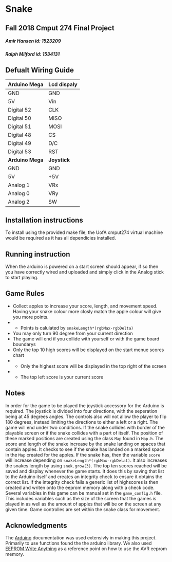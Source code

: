 # Snake
## Fall 2018 Cmput 274 Final Project
##### Amir Hansen id: 1523209 
##### Ralph Milford id: 1534131

## Defualt Wiring Guide
| __Arduino Mega__ | __Lcd dispaly__ |
| :--------------- | :-------------- |
| GND              | GND             |
| 5V               | Vin             |
| Digital 52       | CLK             |
| Digital 50       | MISO            |
| Digital 51       | MOSI            |
| Digital 48       | CS              |
| Digital 49       | D/C             |
| Digital 53       | RST             |
| __Arduino Mega__ | __Joystick__    |
| GND              | GND             |
| 5V               | +5V             |
| Analog 1         | VRx             |
| Analog 0         | VRy             |
| Analog 2         | SW              |

## Installation instructions

To install using the provided make file, the UofA cmput274 virtual machine would be required as it has all dependicies installed.

## Running instruction

When the arduino is powered on a start screen should appear, if so then you have correctly wired and uploaded and simply click in the Analog stick to start playing.

## Game Rules

* Collect apples to increase your score, length, and movement speed. Having your snake colour more closly match the apple colour will give you more points. 
* * Points is calulated by `snakeLength*(rgbMax-rgbDelta)`
* You may only turn 90 degree from your current direction
* The game will end if you collide with yourself or with the game board boundarys
* Only the top 10 high scores will be displayed on the start menue scores chart
* * Only the highest score will be displayed in the top right of the screen
* * The top left score is your current score

 
## Notes

In order for the game to be played the joystick accessory for the Arduino is required.  The joystick is divided into four directions, with the seperation being at 45 degrees angles.  The controls also will not allow the player to flip 180 degrees, instead limiting the directions to either a left or a right.  The game will end under two conditions.  If the snake collides with border of the playable screen or if the snake collides with a part of itself.  The position of these marked positions are created using the class `Map` found in `Map.h`.  The score and length of the snake increase by the snake landing on spaces that contain apples.  It checks to see if the snake has landed on a marked space in the `Map` created for the apples.  If the snake has, then the variable `score` will increase depending on `snakeLength*(rgbMax-rgbDelat)`.  It also increases the snakes length by using `snek.grow(3)`.  The top ten scores reached will be saved and display whenever the game starts.  It does this by saving that list to the Arduino itself and creates an integrity check to ensure it obtains the correct list.  If the integrity check fails a generic list of highscores is then created and writen onto the eeprom memory along with a check code.  Several variables in this game can be manual set in the `game_config.h` file.  This includes variables such as the size of the screen that the games is played in as well as the amount of apples that will be on the screen at any given time. Game controlles are set within the snake class for movement.
 
## Acknowledgments

The [Arduino](www.arduino.cc) documentation was used extensivly in making this project.  Primarily to use functions found the the arduino library.  We also used [EEPROM Write Anything](https://playground.arduino.cc/Code/EEPROMWriteAnything) as a reference point on how to use the AVR eeprom memory.